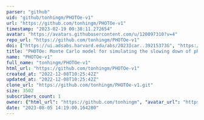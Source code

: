 ```yaml
---
parser: "github"
uid: "github/tonhingm/PHOTOe-v1"
url: "https://github.com/tonhingm/PHOTOe-v1"
timestamp: "2023-02-19 00:38:11.272654"
avatar: "https://avatars.githubusercontent.com/u/120097310?v=4"
repo_url: "https://github.com/tonhingm/PHOTOe-v1"
doi: ["https://ui.adsabs.harvard.edu/abs/2023Icar..39215373G", "https://ui.adsabs.harvard.edu/abs/2023ascl.soft02003G/abstract"]
title: "PHOTOe: Monte Carlo model for simulating the slowing down of photoelectrons"
name: "PHOTOe-v1"
full_name: "tonhingm/PHOTOe-v1"
html_url: "https://github.com/tonhingm/PHOTOe-v1"
created_at: "2022-12-08T10:25:42Z"
updated_at: "2022-12-08T10:25:42Z"
clone_url: "https://github.com/tonhingm/PHOTOe-v1.git"
size: 3502
subscribers_count: 1
owner: {"html_url": "https://github.com/tonhingm", "avatar_url": "https://avatars.githubusercontent.com/u/120097310?v=4", "login": "tonhingm", "type": "User"}
date: "2023-08-05 14:19:00.164280"
---
```

